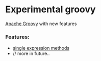 # Experimental groovy
[Apache Groovy](https://github.com/apache/groovy) with new features

### Features:
- [single expression methods](experiments/single-expr-methods.md)
- // more in future..
